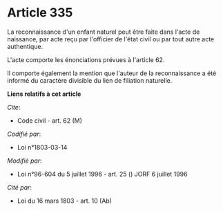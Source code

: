 # Article 335

La reconnaissance d'un enfant naturel peut être faite dans l'acte de naissance, par acte reçu par l'officier de l'état civil
ou par tout autre acte authentique.

L'acte comporte les énonciations prévues à l'article 62.

Il comporte également la mention que l'auteur de la reconnaissance a été informé du caractère divisible du lien de filiation
naturelle.

**Liens relatifs à cet article**

_Cite_:

  - Code civil - art. 62 (M)

_Codifié par_:

  - Loi n°1803-03-14

_Modifié par_:

  - Loi n°96-604 du 5 juillet 1996 - art. 25 () JORF 6 juillet 1996

_Cité par_:

  - Loi du 16 mars 1803 - art. 10 (Ab)
